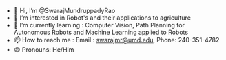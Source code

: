 - 👋 Hi, I’m @SwarajMundruppadyRao
- 👀 I’m interested in Robot's and their applications to agriculture
- 🌱 I’m currently learning : Computer Vision, Path Planning for Autonomous Robots and Machine Learning applied to Robots
- 📫 How to reach me : Email : swarajmr@umd.edu, Phone: 240-351-4782
- 😄 Pronouns: He/Him

<!---
SwarajMundruppadyRao/SwarajMundruppadyRao is a ✨ special ✨ repository because its `README.md` (this file) appears on your GitHub profile.
You can click the Preview link to take a look at your changes.
--->
